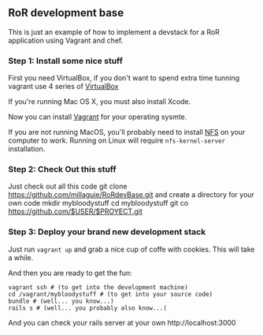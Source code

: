 ##  RoR development base 

This is just an example of how to implement a devstack for a RoR application using Vagrant and chef.

### Step 1: Install some nice stuff
First you need VirtualBox, if you don't want to spend extra time tunning vagrant use 4 series of [VirtualBox](https://www.virtualbox.org/wiki/Downloads)

If you're running Mac OS X, you must also install Xcode.

Now you can install [Vagrant](http://www.vagrantup.com/downloads) for your operating sysmte.

If you are not running MacOS, you'll probably need to install [NFS](http://en.wikipedia.org/wiki/Network_File_System) on your computer to work. Running on Linux will require ```nfs-kernel-server``` installation.

### Step 2: Check Out this stuff
Just check out all this code
    git clone https://github.com/millaguie/RoRdevBase.git
and create a directory for your own code
    mkdir mybloodystuff
    cd mybloodystuff
    git co https://github.com/$USER/$PROYECT.git 

### Step 3:  Deploy your brand new development stack
Just run `vagrant up` and grab a nice cup of coffe with cookies.  This will take a while.

And then you are ready to get the fun:

    vagrant ssh # (to get into the development machine)
    cd /vagrant/mybloodystuff # (to get into your source code)
    bundle # (well... you know...)
    rails s # (well... you probably also know...(

And you can check your rails server at your own http://localhost:3000

